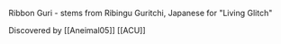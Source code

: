 Ribbon Guri - stems from Ribingu Guritchi, Japanese for "Living Glitch"

Discovered by [[Aneimal05]]
[[ACU]]